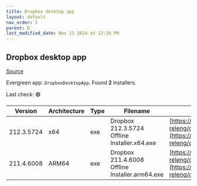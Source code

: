 ```yaml
---
title: Dropbox desktop app
layout: default
nav_order: 2
parent: D
last_modified_date: Nov 11 2024 at 12:26 PM
---
```


## Dropbox desktop app

[Source](https://www.dropbox.com/desktop)

Evergreen app: `DropboxDesktopApp`. Found **2** installers.

Last check: 🟢

| Version    | Architecture | Type | Filename                                       | URI                                                                                                                                                                                                            |
| ---------- | ------------ | ---- | ---------------------------------------------- | -------------------------------------------------------------------------------------------------------------------------------------------------------------------------------------------------------------- |
| 212.3.5724 | x64          | exe  | Dropbox 212.3.5724 Offline Installer.x64.exe   | [https://edge.dropboxstatic.com/dbx-releng/client/Dropbox%20212.3.5724%20Offline%20Installer.x64.exe](https://edge.dropboxstatic.com/dbx-releng/client/Dropbox%20212.3.5724%20Offline%20Installer.x64.exe)     |
| 211.4.6008 | ARM64        | exe  | Dropbox 211.4.6008 Offline Installer.arm64.exe | [https://edge.dropboxstatic.com/dbx-releng/client/Dropbox%20211.4.6008%20Offline%20Installer.arm64.exe](https://edge.dropboxstatic.com/dbx-releng/client/Dropbox%20211.4.6008%20Offline%20Installer.arm64.exe) |
